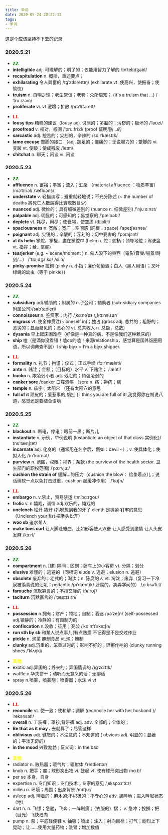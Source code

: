```yaml
---
title: 单词
date: 2020-05-24 20:32:13
tags: 
- 单词
---
```


这是个应该坚持不下去的记录 


<!--more-->

### 2020.5.21


>  
- <font color=green face="微软雅黑">**ZZ**</font>
- **intelligible** adj. 可理解的；明了的；仅能用智力了解的 /ɪnˈtelɪdʒəbl/
- **recapitulation** n. 概括，重述要点；
- **exhilarating** 令人興奮的  /ɪɡˈzɪləreɪtɪŋ/  (exhilarate vt. 使高兴，使振奋；使愉快)
- **truism** n. 自明之理；老生常谈；老套；众所周知； (It's a truism that ...) /ˈtruːɪzəm/ 
- **proliferate** vi. vt.激增；扩散 /prəˈlɪfəreɪt/ 


>  
- <font color=red face="微软雅黑">**LL**</font>
- **lousy tips** 糟糕的建议（lousy adj. 讨厌的；多虱的；污秽的；极坏的 /ˈlaʊzi/
- **proofread** v. 校对，校阅   /ˈpruːfriːd/  (proof 证明/防...的
- **sarcastic** adj. 挖苦的；尖刻的，辛辣的  /sɑːrˈkæstɪk/ 
- **lame excuse** 蹩脚的接口 （adj. 跛足的；僵痛的；无说服力的；蹩脚的 vi. 变跛 vt. 使跛；使成残废  /leɪm/
- **chitchat** n. 聊天；闲谈 vi. 闲谈




### 2020.5.23

>  
- <font color=green face="微软雅黑">**ZZ**</font>
- **affluence** n. 富裕；丰富；流入；汇聚 （material affluence ：物质丰富） /məˈtɪriəl/  /ˈæfluəns/
- **understate** v. 轻描淡写；避重就轻地说；不充分陈述 (~ the number of deaths 將死亡人數說得比實際數目少)  
- **nuanced** adj. 微妙的；具有细微差别的 (nuance n. 细微差别)  /'njuːɑːnst/ 
- **palpable** adj. 明显的；可感知的；易觉察的   /ˈpælpəbl/
- **deplete** vt. 耗尽，用尽；使衰竭，使空虚  /dɪˈpliːt/ 
- **spaciousness** n. 宽敞；宽广；空间感 (詞根：space)  /ˈspeɪʃəsnəs/ 
- **poignant** adj. 尖锐的；辛酸的；深刻的；切中要害的 /ˈpɔɪnjənt/ 
- **at its helm** 掌舵，掌權，盡在掌控中 (helm n. 舵；舵柄；领导地位；驾驶盘 vt. 指挥；给...掌舵)
- **tearjerker** (e.g. ~ scene/moment ) n. 催人淚下的東西（電影/音樂/場景/時刻/...）  /'tɪə,dʒɜːkə/ /siːn/
- **pinky-promise** 拉鉤  (pinky n. 小指；廉价葡萄酒；白人（黑人用语）；叉叶绿蝇的幼虫（等于 pinkie）)


### 2020.5.24

>  
- <font color=green face="微软雅黑">**ZZ**</font>
- **subsidiary** adj.辅助的；附属的  n.子公司；辅助者 (sub-sidiary companies 附属公司)/səbˈsɪdieri/ 
- **connoisseur** n. 鉴赏家；内行  /ˌkɑːnəˈsɜːr,ˌkɑːnəˈsʊr/ 
- **engross** vt. 使全神贯注(~ oneself in)；独占 (gross adj. 总共的；粗野的；恶劣的；显而易见的；恶心的
vt. 总共收入 n. 总额，总数)
- **dysania** 早上起床困难症（好像是一种真的病，不是像我们这种赖床的）
- **ship** 嗑（是滴你没看错！嗑cp的嗑！来源relationship，感觉算是国外饭圈用语，所以词典查不到）I ship bjyx = I‘m a bjyx shipper.

>  
- <font color=red face="微软雅黑">**LL**</font>
- **formality** n. 礼节；拘谨；仪式；正式手续  /fɔːrˈmæləti/ 
- **ante**  n. 赌注；金额；（目标的）水平 v. 下赌注；  /ˈænti/
- **bucko** n. 欺凌弱小者 adj. 残忍的；恃强凌弱的
- **canker sore** /canker 口腔溃疡 （sore n. 疡；褥疮；痍
- **temple** n. 庙宇；太阳穴 （还有太阳穴的意思
- **full of it**  顽皮的；爱惹事的;胡扯 ( I think you are full of it!,我觉得你在胡说八道，感觉还是要结合语境


### 2020.5.25

>  
- <font color=green face="微软雅黑">**ZZ**</font>
- **blackout** n. 断电，停电；眼前一黑；断片儿
- **instantiate** v.  示例，举例说明  (Instantiate an object of that class.实例化)/ɪns'tænʃɪet/ 
- **incarnate** adj. 化身的（通常用在名字后，例如：devil ~）；v. 使具体化；使拟人化  /ɪn'kɑrnət/ 
- **purview** n. 范围，权限；视界；条款 (the purview of the health sector. 卫生部门的职权范围) /ˈpɜːrvjuː/ 
- **cushion the strain of** 缓解…的压力（cushion the blow： 给垫着点儿；说话绵软一点以免打击过重，cushion 起缓冲作用）  /ˈkʊʃn/

>  
- <font color=red face="微软雅黑">**LL**</font>
- **embargo**  n. v.禁止，贸易禁运 /ɪmˈbɑːrɡoʊ/ 
- **frolic** v. n.嬉戏，调情 adj.欢乐的，嬉戏的
- **unclench** 松开 撬开 (妈呀想到我的牙了 clenth 是握紧 钉牢的意思 （Unclench your fist 把拳头松开）
- **woo sb** 追求某人
- **make toes curl** 让人脚趾蜷曲，比如形容使人兴奋 让人感受到激情 让人头皮发麻  /kɜːrl/ 

### 2020.5.26
>  
- <font color=green face="微软雅黑">**ZZ**</font>
- **compartment** n. [建] 隔间；区划；卧车上的小客房 vt. 分隔；划分
- **elusive** 难懂的；逃避的（同根词 elude v. 逃避；elusion n. 逃避）
- **obsolete** 废弃的；老式的；淘汰；n. 陈腐的人 vt. 淘汰；废弃（复习一下冷泉被羡羡说的汪叽：pedantic  /pɪˈdæntɪk/  迂腐的，卖弄学问的）  /ˌɑːbsəˈliːt/
- **farouche** 沉默寡言的；不擅交际的  /fə'rʊʃ/ 
- **taciturn** 沉默寡言的  /ˈtæsɪtɜːrn/ 

>  
- <font color=red face="微软雅黑">**LL**</font>
- **possession** n.拥有；财产；领地；自制；着迷  /pəˈzeʃn/  (self-possessed adj.镇静的；冷静的；有自制力的
- **confiscation** n.没收；征用；充公  /ˌkɑːnfɪˈskeɪʃn/ 
- **run sth by sb** 和某人说点事儿(有点熟悉 不记得是不是交过作业
- **pickle** n. 泡菜 腌制食品 vt.泡；腌制
- **clunky** adj.沉重的，笨重过时的；影响不好的；铿锵作响的 (clunky running shoes   /ˈklʌŋki/ 

>
- <font color=yellow face="微软雅黑">**其他**</font>
- exotic adj.异国的；外来的；异国情调的  /ɪɡˈzɑːtɪk/ 
- waffle n.华夫饼干；动听而无意义的话；无聊话
- spray n.喷雾，喷雾剂；喷雾器；水沫 vi vt


### 2020.5.26
>  
- <font color=red face="微软雅黑">**LL**</font>
- **reconcile** vt. 使一致；使和解；调解 (reconcile her with her husband )/ˈrekənsaɪl/  
- **overall** n. 工装裤；罩衫;背带裤 adj. adv. 全部的；全体的；
- **Be that as it may .** 去就算了；尽管这样
- **oblivious** adj. 健忘的；不注意的；不知道的 ( obvious adj. 明显的；显著的；平淡无奇的)
- **in the mood** 兴致勃勃 ; 反义词：in the bad

>  
- <font color=yellow face="微软雅黑">**其他**</font>
- radiator  n. 散热器；暖气片；辐射体 /ˈreɪdieɪtər/ 
- knob n. 把手；瘤；球形突出物 vi. 鼓起 vt. 使有球形突出物  /nɑːb/ 
- per se  本身，自身  
- expertise n. 专门知识；专门技术；专家的意见 /ˌekspɜːrˈtiːz/ 
- milieu n. 环境；周围；出身背景   /mɪlˈjuː/ 
- asleep adj. 睡着的；麻木的;不积极的；不专心的 adv. 熟睡地；进入睡眠状态（地）
- dart n. n. 飞镖；急驰，飞奔；一阵剧痛；（衣服的）褶； v. 急冲；投掷；把（目光）飞快扫向
- pump n. 泵；平底轻便鞋 v. 抽吸；喷出；注入；射向目标；打气；剧烈上下晃动；让……使用大量药物；洗胃；增加数值
